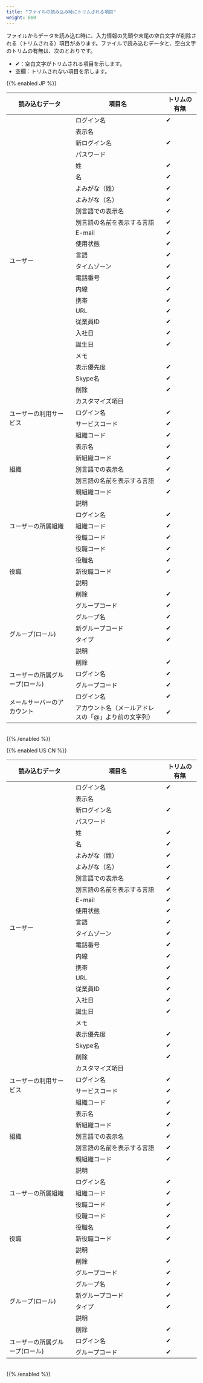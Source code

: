 ```yaml
---
title: "ファイルの読み込み時にトリムされる項目"
weight: 800
---
```

ファイルからデータを読み込む時に、入力情報の先頭や末尾の空白文字が削除される（トリムされる）項目があります。ファイルで読み込むデータと、空白文字のトリムの有無は、次のとおりです。

* &#10004;：空白文字がトリムされる項目を示します。
* 空欄：トリムされない項目を示します。

{{% enabled JP %}}
<table cellspacing="1" cellpadding="1">
    <thead>
        <tr>
            <th width="206" scope="col">読み込むデータ</th>
            <th width="283" scope="col">項目名</th>
            <th width="93" scope="col">トリムの有無</th>
        </tr>
    </thead>
    <tbody>
        <tr>
            <td width="206" rowspan="26">ユーザー</td>
            <td width="283">ログイン名</td>
            <td width="93">&#10004;</td>
        </tr>
        <tr>
            <td width="283">表示名</td>
            <td width="93"></td>
        </tr>
        <tr>
            <td width="283">新ログイン名</td>
            <td width="93">&#10004;</td>
        </tr>
        <tr>
            <td width="283">パスワード</td>
            <td width="93"></td>
        </tr>
        <tr>
            <td width="283">姓</td>
            <td width="93">&#10004;</td>
        </tr>
        <tr>
            <td width="283">名</td>
            <td width="93">&#10004;</td>
        </tr>
        <tr>
            <td width="283">よみがな（姓）</td>
            <td width="93">&#10004;</td>
        </tr>
        <tr>
            <td width="283">よみがな（名）</td>
            <td width="93">&#10004;</td>
        </tr>
        <tr>
            <td width="283">別言語での表示名</td>
            <td width="93">&#10004;</td>
        </tr>
        <tr>
            <td width="283">別言語の名前を表示する言語</td>
            <td width="93">&#10004;</td>
        </tr>
        <tr>
            <td width="283">E-mail</td>
            <td width="93">&#10004;</td>
        </tr>
        <tr>
            <td width="283">使用状態</td>
            <td width="93">&#10004;</td>
        </tr>
        <tr>
            <td width="283">言語</td>
            <td width="93">&#10004;</td>
        </tr>
        <tr>
            <td width="283">タイムゾーン</td>
            <td width="93">&#10004;</td>
        </tr>
        <tr>
            <td width="283">電話番号</td>
            <td width="93">&#10004;</td>
        </tr>
        <tr>
            <td width="283">内線</td>
            <td width="93">&#10004;</td>
        </tr>
        <tr>
            <td width="283">携帯</td>
            <td width="93">&#10004;</td>
        </tr>
        <tr>
            <td width="283">URL</td>
            <td width="93">&#10004;</td>
        </tr>
        <tr>
            <td width="283">従業員ID</td>
            <td width="93">&#10004;</td>
        </tr>
        <tr>
            <td width="283">入社日</td>
            <td width="93">&#10004;</td>
        </tr>
        <tr>
            <td width="283">誕生日</td>
            <td width="93">&#10004;</td>
        </tr>
        <tr>
            <td width="283">メモ</td>
            <td width="93"></td>
        </tr>
        <tr>
            <td width="283">表示優先度</td>
            <td width="93">&#10004;</td>
        </tr>
        <tr>
            <td width="283">Skype名</td>
            <td width="93">&#10004;</td>
        </tr>
        <tr>
            <td width="283">削除</td>
            <td width="93">&#10004;</td>
        </tr>
        <tr>
            <td width="283">カスタマイズ項目</td>
            <td width="93"></td>
        </tr>
        <tr>
            <td width="206" rowspan="2">ユーザーの利用サービス</td>
            <td width="283">ログイン名</td>
            <td width="93">&#10004;</td>
        </tr>
        <tr>
            <td width="283">サービスコード</td>
            <td width="93">&#10004;</td>
        </tr>
        <tr>
            <td width="206" rowspan="7">組織</td>
            <td width="283">組織コード</td>
            <td width="93">&#10004;</td>
        </tr>
        <tr>
            <td width="283">表示名</td>
            <td width="93">&#10004;</td>
        </tr>
        <tr>
            <td width="283">新組織コード</td>
            <td width="93">&#10004;</td>
        </tr>
        <tr>
            <td width="283">別言語での表示名</td>
            <td width="93">&#10004;</td>
        </tr>
        <tr>
            <td width="283">別言語の名前を表示する言語</td>
            <td width="93">&#10004;</td>
        </tr>
        <tr>
            <td width="283">親組織コード</td>
            <td width="93">&#10004;</td>
        </tr>
        <tr>
            <td width="283">説明</td>
            <td width="93"></td>
        </tr>
        <tr>
            <td width="206" rowspan="3">ユーザーの所属組織</td>
            <td width="283">ログイン名</td>
            <td width="93">&#10004;</td>
        </tr>
        <tr>
            <td width="283">組織コード</td>
            <td width="93">&#10004;</td>
        </tr>
        <tr>
            <td width="283">役職コード</td>
            <td width="93">&#10004;</td>
        </tr>
        <tr>
            <td width="206" rowspan="5">役職</td>
            <td width="283">役職コード</td>
            <td width="93">&#10004;</td>
        </tr>
        <tr>
            <td width="283">役職名</td>
            <td width="93">&#10004;</td>
        </tr>
        <tr>
            <td width="283">新役職コード</td>
            <td width="93">&#10004;</td>
        </tr>
        <tr>
            <td width="283">説明</td>
            <td width="93"></td>
        </tr>
        <tr>
            <td width="283">削除</td>
            <td width="93">&#10004;</td>
        </tr>
        <tr>
            <td width="206" rowspan="6">グループ(ロール)</td>
            <td width="283">グループコード</td>
            <td width="93">&#10004;</td>
        </tr>
        <tr>
            <td width="283">グループ名</td>
            <td width="93">&#10004;</td>
        </tr>
        <tr>
            <td width="283">新グループコード</td>
            <td width="93">&#10004;</td>
        </tr>
        <tr>
            <td width="283">タイプ</td>
            <td width="93">&#10004;</td>
        </tr>
        <tr>
            <td width="283">説明</td>
            <td width="93"></td>
        </tr>
        <tr>
            <td width="283">削除</td>
            <td width="93">&#10004;</td>
        </tr>
        <tr>
            <td width="206" rowspan="2">ユーザーの所属グループ(ロール)</td>
            <td width="283">ログイン名</td>
            <td width="93">&#10004;</td>
        </tr>
        <tr>
            <td width="283">グループコード</td>
            <td width="93">&#10004;</td>
        </tr>
        <tr>
            <td width="206" rowspan="2">メールサーバーのアカウント</td>
            <td width="283">ログイン名</td>
            <td width="93">&#10004;</td>
        </tr>
        <tr>
            <td width="283">アカウント名（メールアドレスの「@」より前の文字列）</td>
            <td width="93">&#10004;</td>
        </tr>
    </tbody>
</table>
<br />
{{% /enabled %}}

{{% enabled US CN %}}
<table cellspacing="1" cellpadding="1">
    <thead>
        <tr>
            <th width="206" scope="col">読み込むデータ</th>
            <th width="283" scope="col">項目名</th>
            <th width="93" scope="col">トリムの有無</th>
        </tr>
    </thead>
    <tbody>
        <tr>
            <td width="206" rowspan="26">ユーザー</td>
            <td width="283">ログイン名</td>
            <td width="93">&#10004;</td>
        </tr>
        <tr>
            <td width="283">表示名</td>
            <td width="93"></td>
        </tr>
        <tr>
            <td width="283">新ログイン名</td>
            <td width="93">&#10004;</td>
        </tr>
        <tr>
            <td width="283">パスワード</td>
            <td width="93"></td>
        </tr>
        <tr>
            <td width="283">姓</td>
            <td width="93">&#10004;</td>
        </tr>
        <tr>
            <td width="283">名</td>
            <td width="93">&#10004;</td>
        </tr>
        <tr>
            <td width="283">よみがな（姓）</td>
            <td width="93">&#10004;</td>
        </tr>
        <tr>
            <td width="283">よみがな（名）</td>
            <td width="93">&#10004;</td>
        </tr>
        <tr>
            <td width="283">別言語での表示名</td>
            <td width="93">&#10004;</td>
        </tr>
        <tr>
            <td width="283">別言語の名前を表示する言語</td>
            <td width="93">&#10004;</td>
        </tr>
        <tr>
            <td width="283">E-mail</td>
            <td width="93">&#10004;</td>
        </tr>
        <tr>
            <td width="283">使用状態</td>
            <td width="93">&#10004;</td>
        </tr>
        <tr>
            <td width="283">言語</td>
            <td width="93">&#10004;</td>
        </tr>
        <tr>
            <td width="283">タイムゾーン</td>
            <td width="93">&#10004;</td>
        </tr>
        <tr>
            <td width="283">電話番号</td>
            <td width="93">&#10004;</td>
        </tr>
        <tr>
            <td width="283">内線</td>
            <td width="93">&#10004;</td>
        </tr>
        <tr>
            <td width="283">携帯</td>
            <td width="93">&#10004;</td>
        </tr>
        <tr>
            <td width="283">URL</td>
            <td width="93">&#10004;</td>
        </tr>
        <tr>
            <td width="283">従業員ID</td>
            <td width="93">&#10004;</td>
        </tr>
        <tr>
            <td width="283">入社日</td>
            <td width="93">&#10004;</td>
        </tr>
        <tr>
            <td width="283">誕生日</td>
            <td width="93">&#10004;</td>
        </tr>
        <tr>
            <td width="283">メモ</td>
            <td width="93"></td>
        </tr>
        <tr>
            <td width="283">表示優先度</td>
            <td width="93">&#10004;</td>
        </tr>
        <tr>
            <td width="283">Skype名</td>
            <td width="93">&#10004;</td>
        </tr>
        <tr>
            <td width="283">削除</td>
            <td width="93">&#10004;</td>
        </tr>
        <tr>
            <td width="283">カスタマイズ項目</td>
            <td width="93"></td>
        </tr>
        <tr>
            <td width="206" rowspan="2">ユーザーの利用サービス</td>
            <td width="283">ログイン名</td>
            <td width="93">&#10004;</td>
        </tr>
        <tr>
            <td width="283">サービスコード</td>
            <td width="93">&#10004;</td>
        </tr>
        <tr>
            <td width="206" rowspan="7">組織</td>
            <td width="283">組織コード</td>
            <td width="93">&#10004;</td>
        </tr>
        <tr>
            <td width="283">表示名</td>
            <td width="93">&#10004;</td>
        </tr>
        <tr>
            <td width="283">新組織コード</td>
            <td width="93">&#10004;</td>
        </tr>
        <tr>
            <td width="283">別言語での表示名</td>
            <td width="93">&#10004;</td>
        </tr>
        <tr>
            <td width="283">別言語の名前を表示する言語</td>
            <td width="93">&#10004;</td>
        </tr>
        <tr>
            <td width="283">親組織コード</td>
            <td width="93">&#10004;</td>
        </tr>
        <tr>
            <td width="283">説明</td>
            <td width="93"></td>
        </tr>
        <tr>
            <td width="206" rowspan="3">ユーザーの所属組織</td>
            <td width="283">ログイン名</td>
            <td width="93">&#10004;</td>
        </tr>
        <tr>
            <td width="283">組織コード</td>
            <td width="93">&#10004;</td>
        </tr>
        <tr>
            <td width="283">役職コード</td>
            <td width="93">&#10004;</td>
        </tr>
        <tr>
            <td width="206" rowspan="5">役職</td>
            <td width="283">役職コード</td>
            <td width="93">&#10004;</td>
        </tr>
        <tr>
            <td width="283">役職名</td>
            <td width="93">&#10004;</td>
        </tr>
        <tr>
            <td width="283">新役職コード</td>
            <td width="93">&#10004;</td>
        </tr>
        <tr>
            <td width="283">説明</td>
            <td width="93"></td>
        </tr>
        <tr>
            <td width="283">削除</td>
            <td width="93">&#10004;</td>
        </tr>
        <tr>
            <td width="206" rowspan="6">グループ(ロール)</td>
            <td width="283">グループコード</td>
            <td width="93">&#10004;</td>
        </tr>
        <tr>
            <td width="283">グループ名</td>
            <td width="93">&#10004;</td>
        </tr>
        <tr>
            <td width="283">新グループコード</td>
            <td width="93">&#10004;</td>
        </tr>
        <tr>
            <td width="283">タイプ</td>
            <td width="93">&#10004;</td>
        </tr>
        <tr>
            <td width="283">説明</td>
            <td width="93"></td>
        </tr>
        <tr>
            <td width="283">削除</td>
            <td width="93">&#10004;</td>
        </tr>
        <tr>
            <td width="206" rowspan="2">ユーザーの所属グループ(ロール)</td>
            <td width="283">ログイン名</td>
            <td width="93">&#10004;</td>
        </tr>
        <tr>
            <td width="283">グループコード</td>
            <td width="93">&#10004;</td>
        </tr>
    </tbody>
</table>
<br />
{{% /enabled %}}
